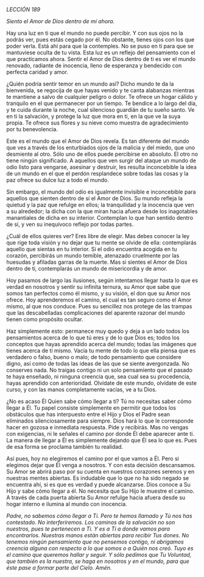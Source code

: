 *LECCIÓN 189*

*Siento el Amor de Dios dentro de mí ahora.*

Hay una luz en ti que el mundo no puede percibir. Y con sus ojos no la podrás ver, pues estás cegado por él. No obstante, tienes ojos con los que poder verla. Está ahí para que la contemples. No se puso en ti para que se mantuviese oculta de tu vista. Esta luz es un reflejo del pensamiento con el que practicamos ahora. Sentir el Amor de Dios dentro de ti es ver el mundo renovado, radiante de inocencia, lleno de esperanza y bendecido con perfecta caridad y amor.

¿Quién podría sentir temor en un mundo así? Dicho mundo te da la bienvenida, se regocija de que hayas venido y te canta alabanzas mientras te mantiene a salvo de cualquier peligro o dolor. Te ofrece un hogar cálido y tranquilo en el que permanecer por un tiempo. Te bendice a lo largo del día, y te cuida durante la noche, cual silencioso guardián de tu sueño santo. Ve en ti la salvación, y protege la luz que mora en ti, en la que ve la suya propia. Te ofrece sus flores y su nieve como muestra de agradecimiento por tu benevolencia.

Este es el mundo que el Amor de Dios revela. Es tan diferente del mundo que ves a través de los enturbiados ojos de la malicia y del miedo, que uno desmiente al otro. Sólo uno de ellos puede percibirse en absoluto. El otro no tiene ningún significado. A aquellos que ven surgir del ataque un mundo de odio listo para vengarse, asesinar y destruir, les resulta inconcebible la idea de un mundo en el que el perdón resplandece sobre todas las cosas y la paz ofrece su dulce luz a todo el mundo.

Sin embargo, el mundo del odio es igualmente invisible e inconcebible para aquellos que sienten dentro de sí el Amor de Dios. Su mundo refleja la quietud y la paz que refulge en ellos; la tranquilidad y la inocencia que ven a su alrededor; la dicha con la que miran hacia afuera desde los inagotables manantiales de dicha en su interior. Contemplan lo que han sentido dentro de sí, y ven su inequívoco reflejo por todas partes.

¿Cuál de ellos quieres ver? Eres libre de elegir. Mas debes conocer la ley que rige toda visión y no dejar que tu mente se olvide de ella: contemplarás aquello que sientas en tu interior. Si el odio encuentra acogida en tu corazón, percibirás un mundo temible, atenazado cruelmente por las huesudas y afiladas garras de la muerte. Mas si sientes el Amor de Dios dentro de ti, contemplarás un mundo de misericordia y de amor.

Hoy pasamos de largo las ilusiones, según intentamos llegar hasta lo que es verdad en nosotros y sentir su infinita ternura, su Amor que sabe que somos tan perfectos como él mismo, y su visión, el don que su Amor nos ofrece. Hoy aprenderemos el camino, el cual es tan seguro como el Amor mismo, al que nos conduce. Pues su sencillez nos protege de las trampas que las descabelladas complicaciones del aparente razonar del mundo tienen como propósito ocultar.

Haz simplemente esto: permanece muy quedo y deja a un lado todos los pensamientos acerca de lo que tú eres y de lo que Dios es; todos los conceptos que hayas aprendido acerca del mundo; todas las imágenes que tienes acerca de ti mismo. Vacía tu mente de todo lo que ella piensa que es verdadero o falso, bueno o malo; de todo pensamiento que considere digno, así como de todas las ideas de las que se siente avergonzada. No conserves nada. No traigas contigo ni un solo pensamiento que el pasado te haya enseñado, ni ninguna creencia que, sea cual sea su procedencia, hayas aprendido con anterioridad. Olvídate de este mundo, olvídate de este curso, y con las manos completamente vacías, ve a tu Dios.

¿No es acaso Él Quien sabe cómo llegar a ti? Tú no necesitas saber cómo llegar a Él. Tu papel consiste simplemente en permitir que todos los obstáculos que has interpuesto entre el Hijo y Dios el Padre sean eliminados silenciosamente para siempre. Dios hará lo que le corresponde hacer en gozosa e inmediata respuesta. Pide y recibirás. Mas no vengas con exigencias, ni le señales el camino por donde Él debe aparecer ante ti. La manera de llegar a Él es simplemente dejando que Él sea lo que es. Pues de esa forma se proclama también tu realidad.

Así pues, hoy no elegiremos el camino por el que vamos a Él. Pero si elegimos dejar que Él venga a nosotros. Y con esta decisión descansamos. Su Amor se abrirá paso por su cuenta en nuestros corazones serenos y en nuestras mentes abiertas. Es indudable que lo que no ha sido negado se encuentra ahí, si es que es verdad y puede alcanzarse. Dios conoce a Su Hijo y sabe cómo llegar a él. No necesita que Su Hijo le muestre el camino. A través de cada puerta abierta Su Amor refulge hacia afuera desde su hogar interno e ilumina al mundo con inocencia.

_Padre, no sabemos cómo llegar a Ti. Pero te hemos llamado y Tú nos has contestado. No interferiremos. Los caminos de la salvación no son nuestros, pues te pertenecen a Ti. Y es a Ti a donde vamos para encontrarlos. Nuestras manos están abiertas para recibir Tus dones. No tenemos ningún pensamiento que no pensemos contigo, ni abrigamos creencia alguna con respecto a lo que somos o a Quién nos creó. Tuyo es el camino que queremos hallar y seguir. Y sólo pedimos que Tu Voluntad, que también es la nuestra, se haga en nosotros y en el mundo, para que éste pase a formar parte del Cielo. Amén._